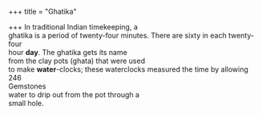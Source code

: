 +++
title = "Ghatika"

+++
In traditional Indian timekeeping, a  
ghatika is a period of twenty-four minutes. There are sixty in each twenty-four  
hour **day**. The ghatika gets its name  
from the clay pots (ghata) that were used  
to make **water**-clocks; these waterclocks measured the time by allowing  
246  
Gemstones  
water to drip out from the pot through a  
small hole.